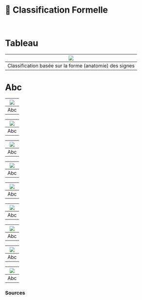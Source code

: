 # 🦴 Classification Formelle

  
&nbsp;

# Tableau

|![](links/2-Anatomique6.jpg) |
|:---:|
| Classification basée sur la forme (anatomie) des signes | 

# Abc

|![](links/2-Anatomique7.gif) |
|:---:|
| Abc | 

|![](links/2-Anatomique9.gif) |
|:---:|
| Abc | 

|![](links/2-Anatomique11.gif) |
|:---:|
| Abc | 

|![](links/2-Anatomique13.gif) |
|:---:|
| Abc | 

|![](links/2-Anatomique15.gif) |
|:---:|
| Abc | 

|![](links/2-Anatomique17.gif) |
|:---:|
| Abc | 

|![](links/2-Anatomique19.gif) |
|:---:|
| Abc | 

|![](links/2-Anatomique21.gif) |
|:---:|
| Abc | 

|![](links/2-Anatomique23.gif) |
|:---:|
| Abc |



### Sources

<!-- - **Prénom Nom**  
  *Titre*, 0000 -->

<!-- [^1]: Adrian Frutiger, *Type, Sign, Symbol*, 1980 -->

